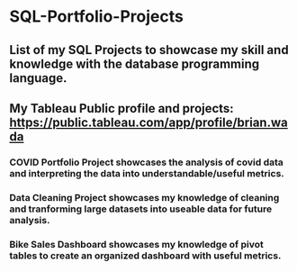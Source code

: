 # SQL-Portfolio-Projects
## List of my SQL Projects to showcase my skill and knowledge with the database programming language.
## My Tableau Public profile and projects: https://public.tableau.com/app/profile/brian.wada
### COVID Portfolio Project showcases the analysis of covid data and interpreting the data into understandable/useful metrics.
### Data Cleaning Project showcases my knowledge of cleaning and tranforming large datasets into useable data for future analysis.
### Bike Sales Dashboard showcases my knowledge of pivot tables to create an organized dashboard with useful metrics.

